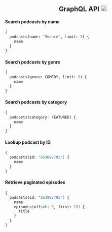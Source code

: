 <h2 align="center">GraphQL API <img src="http://graphql.org/img/logo.svg" width="20"/></h2>

#### Search podcasts by name
```graphql
{
  podcasts(name: "Modern", limit: 5) {
    name
  }
}
```

#### Search podcasts by genre
```graphql
{
  podcasts(genre: COMEDY, limit: 5) {
    name
  }
}
```

#### Search podcasts by category
```graphql
{
  podcasts(category: FEATURED) {
    name
  }
}
```

#### Lookup podcast by ID
```graphql
{
  podcasts(id: "863897795") {
    name
  }
}
```

#### Retrieve paginated episodes
```graphql
{
  podcasts(id: "863897795") {
    name
    episodes(offset: 0, first: 10) {
      title
    }
  }
}
```
